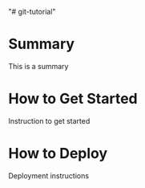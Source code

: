 "# git-tutorial"

# Summary

This is a summary

# How to Get Started

Instruction to get started


# How to Deploy

Deployment instructions
